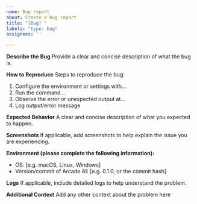 ```yaml
---
name: Bug report
about: Create a bug report
title: "[Bug] "
labels: "type: bug"
assignees: ''

---
```


**Describe the Bug**
Provide a clear and concise description of what the bug is.

**How to Reproduce**
Steps to reproduce the bug:
1. Configure the environment or settings with...
2. Run the command...
3. Observe the error or unexpected output at...
4. Log output/error message

**Expected Behavior**
A clear and concise description of what you expected to happen.

**Screenshots**
If applicable, add screenshots to help explain the issue you are experiencing.

**Environment (please complete the following information):**
- OS: [e.g. macOS, Linux, Windows]
- Version/commit of Arcade AI: [e.g. 0.1.0, or the commit hash]

**Logs**
If applicable, include detailed logs to help understand the problem.

**Additional Context**
Add any other context about the problem here
